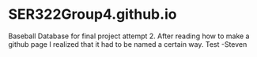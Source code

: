 # SER322Group4.github.io
Baseball Database for final project attempt 2. After reading how to make a github page I realized that it had to be named a certain way.
Test -Steven